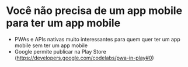 # Você não precisa de um app mobile para ter um app mobile

- PWAs e APIs nativas muito interessantes para quem quer ter um app mobile sem ter um app mobile
- Google permite publicar na Play Store (https://developers.google.com/codelabs/pwa-in-play#0)
